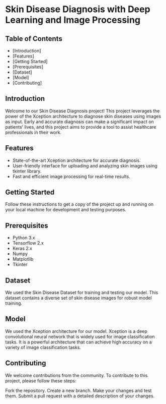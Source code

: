 # Skin Disease Diagnosis with Deep Learning and Image Processing

## Table of Contents

- [Introduction]
- [Features]
- [Getting Started]
- [Prerequisites]
- [Dataset]
- [Model]
- [Contributing]

## Introduction

Welcome to our Skin Disease Diagnosis project! This project leverages the power of the Xception architecture to diagnose skin diseases using images as input. Early and accurate diagnosis can make a significant impact on patients' lives, and this project aims to provide a tool to assist healthcare professionals in their work.

## Features

- State-of-the-art Xception architecture for accurate diagnosis.
- User-friendly interface for uploading and analyzing skin images using tkinter library.
- Fast and efficient image processing for real-time results.

## Getting Started

Follow these instructions to get a copy of the project up and running on your local machine for development and testing purposes.

## Prerequisites

- Python 3.x
- Tensorflow 2.x
- Keras 2.x
- Numpy
- Matplotlib
- Tkinter

## Dataset

We used the Skin Disease Dataset for training and testing our model. This dataset contains a diverse set of skin disease images for robust model training.

## Model

We used the Xception architecture for our model. Xception is a deep convolutional neural network that is widely used for image classification tasks. It is a powerful architecture that can achieve high accuracy on a variety of image classification tasks.

## Contributing

We welcome contributions from the community. To contribute to this project, please follow these steps:

Fork the repository.
Create a new branch.
Make your changes and test them.
Submit a pull request with a detailed description of your changes.
